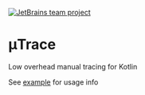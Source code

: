 [![JetBrains team project](https://jb.gg/badges/team-flat-square.svg)](https://confluence.jetbrains.com/display/ALL/JetBrains+on+GitHub)
# μTrace 
Low overhead manual tracing for Kotlin

See [example](example) for usage info

